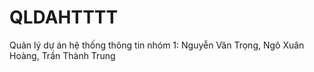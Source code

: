# QLDAHTTTT
Quản lý dự án hệ thống thông tin nhóm 1: Nguyễn Văn Trọng, Ngô Xuân Hoàng, Trần Thành Trung
